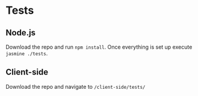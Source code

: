 # Tests

<social>

## Node.js

Download the repo and run `npm install`. Once everything is set up execute `jasmine ./tests`.

## Client-side

Download the repo and navigate to `/client-side/tests/`